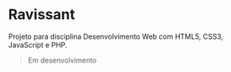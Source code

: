 # Ravissant
Projeto para disciplina Desenvolvimento Web com HTML5, CSS3, JavaScript e PHP.
> Em desenvolvimento
